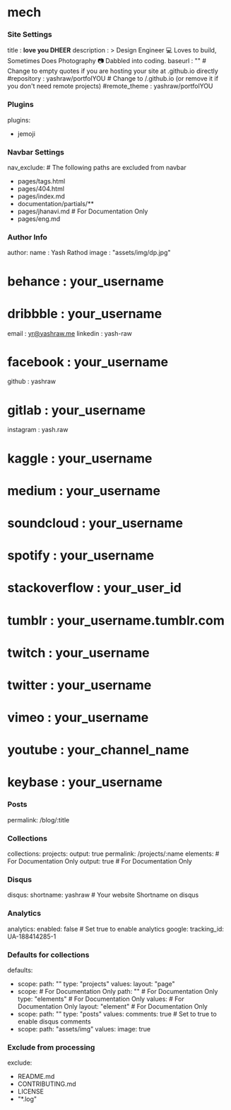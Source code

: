 # mech
### Site Settings ###
title               : **love you DHEER**
description         : >
                      Design Engineer  :computer:  Loves to build,
                      Sometimes Does Photography :camera:
                      Dabbled into coding.
baseurl             : ""                     # Change to empty quotes if you are hosting your site at <your-username>.github.io directly
#repository          : yashraw/portfolYOU     # Change to <your-username>/<your-username>.github.io (or remove it if you don't need remote projects)
#remote_theme        : yashraw/portfolYOU


### Plugins ###
plugins:
  - jemoji


### Navbar Settings ###
nav_exclude:                                            # The following paths are excluded from navbar
  - pages/tags.html
  - pages/404.html
  - pages/index.md
  - documentation/partials/**   
  - pages/jhanavi.md                        # For Documentation Only
  - pages/eng.md
  

### Author Info ###
author:
  name              : Yash Rathod
  image             : "assets/img/dp.jpg"
#  behance           : your_username
# dribbble          : your_username
  email             : yr@yashraw.me
  linkedin          : yash-raw
#  facebook          : your_username
  github            : yashraw
# gitlab            : your_username
  instagram         : yash.raw
# kaggle            : your_username

#  medium            : your_username
# soundcloud        : your_username
# spotify           : your_username
# stackoverflow     : your_user_id
# tumblr            : your_username.tumblr.com
# twitch            : your_username
#  twitter           : your_username
# vimeo             : your_username
# youtube           : your_channel_name
# keybase           : your_username


### Posts ###
permalink: /blog/:title


### Collections ###
collections:
  projects:
    output: true
    permalink: /projects/:name
  elements:                                             # For Documentation Only
    output: true                                        # For Documentation Only


### Disqus ###
disqus:
  shortname: yashraw                     # Your website Shortname on disqus


### Analytics ###
analytics:
  enabled: false                                       # Set true to enable analytics
  google:
    tracking_id: UA-188414285-1


### Defaults for collections ###
defaults:
  - scope:
      path: ""
      type: "projects"
    values:
      layout: "page"
  - scope:                                              # For Documentation Only
      path: ""                                          # For Documentation Only
      type: "elements"                                  # For Documentation Only
    values:                                             # For Documentation Only
      layout: "element"                                 # For Documentation Only
  - scope:
      path: ""
      type: "posts"
    values:
      comments: true                                   # Set to true to enable disqus comments
  - scope:
      path: "assets/img"
    values:
      image: true

### Exclude from processing ###
exclude:
  - README.md
  - CONTRIBUTING.md
  - LICENSE
  - "*.log"

  
